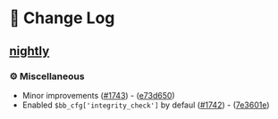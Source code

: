 # 📖 Change Log

## [nightly](https://nightly.link/torrentpier/torrentpier/workflows/build/master/TorrentPier)

### ⚙️ Miscellaneous

- Minor improvements ([#1743](https://github.com/torrentpier/torrentpier/pull/1743)) - ([e73d650](https://github.com/torrentpier/torrentpier/commit/e73d65011fff0a8b8e1368eef61bbfb67e87eab8))
- Enabled `$bb_cfg['integrity_check']` by defaul ([#1742](https://github.com/torrentpier/torrentpier/pull/1742)) - ([7e3601e](https://github.com/torrentpier/torrentpier/commit/7e3601e63aff73be1428969ca37dda3da2537d9b))
<!-- generated by git-cliff -->
